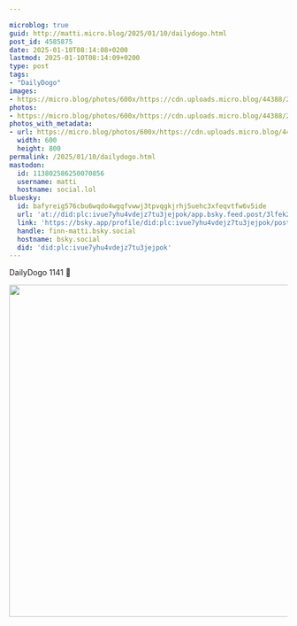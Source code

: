 ```yaml
---

microblog: true
guid: http://matti.micro.blog/2025/01/10/dailydogo.html
post_id: 4585875
date: 2025-01-10T08:14:08+0200
lastmod: 2025-01-10T08:14:09+0200
type: post
tags:
- "DailyDogo"
images:
- https://micro.blog/photos/600x/https://cdn.uploads.micro.blog/44388/2025/9c56816cae2f4fb98a3cf73ae53fe21f.jpg
photos:
- https://micro.blog/photos/600x/https://cdn.uploads.micro.blog/44388/2025/9c56816cae2f4fb98a3cf73ae53fe21f.jpg
photos_with_metadata:
- url: https://micro.blog/photos/600x/https://cdn.uploads.micro.blog/44388/2025/9c56816cae2f4fb98a3cf73ae53fe21f.jpg
  width: 600
  height: 800
permalink: /2025/01/10/dailydogo.html
mastodon:
  id: 113802586250070856
  username: matti
  hostname: social.lol
bluesky:
  id: bafyreig576cbu6wqdo4wgqfvwwj3tpvqgkjrhj5uehc3xfeqvtfw6v5ide
  url: 'at://did:plc:ivue7yhu4vdejz7tu3jejpok/app.bsky.feed.post/3lfek2pyaeh24'
  link: 'https://bsky.app/profile/did:plc:ivue7yhu4vdejz7tu3jejpok/post/3lfek2pyaeh24'
  handle: finn-matti.bsky.social
  hostname: bsky.social
  did: 'did:plc:ivue7yhu4vdejz7tu3jejpok'
---
```

DailyDogo 1141 🐶

<img src="/media/uploads/2025/9c56816cae2f4fb98a3cf73ae53fe21f.jpg" width="600" alt="" />
